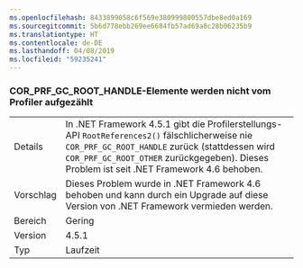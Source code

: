 ```yaml
---
ms.openlocfilehash: 8433899058c6f569e380999800557dbe8ed0a169
ms.sourcegitcommit: 5b6d778ebb269ee6684fb57ad69a8c28b06235b9
ms.translationtype: HT
ms.contentlocale: de-DE
ms.lasthandoff: 04/08/2019
ms.locfileid: "59235241"
---
```

### <a name="corprfgcroothandles-are-not-being-enumerated-by-profilers"></a>COR_PRF_GC_ROOT_HANDLE-Elemente werden nicht vom Profiler aufgezählt

|   |   |
|---|---|
|Details|In .NET Framework 4.5.1 gibt die Profilerstellungs-API <code>RootReferences2()</code> fälschlicherweise nie <code>COR_PRF_GC_ROOT_HANDLE</code> zurück (stattdessen wird <code>COR_PRF_GC_ROOT_OTHER</code> zurückgegeben). Dieses Problem ist seit .NET Framework 4.6 behoben.|
|Vorschlag|Dieses Problem wurde in .NET Framework 4.6 behoben und kann durch ein Upgrade auf diese Version von .NET Framework vermieden werden.|
|Bereich|Gering|
|Version|4.5.1|
|Typ|Laufzeit|
